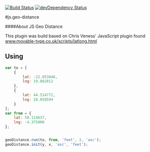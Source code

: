 [![Build Status](https://travis-ci.org/nwhite89/js.geo-distance.svg?branch=master)](https://travis-ci.org/nwhite89/js.geo-distance)
[![devDependency Status](https://david-dm.org/nwhite89/js.geo-distance/dev-status.svg)](https://david-dm.org/nwhite89/js.geo-distance#info=devDependencies)

#js.geo-distance

####About JS Geo Distance

This plugin was build based on Chris Veness' JavaScript plugin found www.movable-type.co.uk/scripts/latlong.html

Using
-----

```js
var to = [
    {
        lat: -22.853840,
        lng: 19.882812
    },
    {
        lat: 44.514772,
        lng: 20.058594
    }
];
var from = {
    lat: 58.114637,
    lng: -4.375000
};


geoDistance.run(to, from, 'feet', 2, 'asc');
geoDistance.init(y, x, 'asc', 'feet');
```
